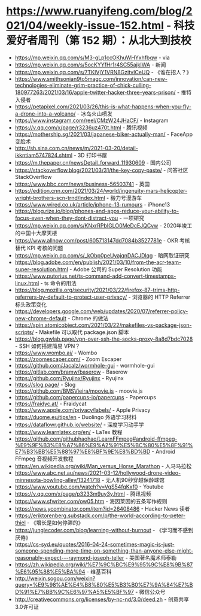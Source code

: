 # https://www.ruanyifeng.com/blog/2021/04/weekly-issue-152.html - 科技爱好者周刊（第 152 期）：从北大到技校

- https://mp.weixin.qq.com/s/M3-gLp1ccOKhuWHYxhfbqw - via
- https://mp.weixin.qq.com/s/5ocKYYfHr1r4SC55ajkIWA - 新闻
- https://mp.weixin.qq.com/s/7TKIVjY1VRN8GzitvICeUQ - 《谁在招人？》
- https://www.smithsonian9to5magc.com/innovation/can-new-technologies-eliminate-grim-practice-of-chick-culling-180977263/2021/03/16/apple-twitter-hacker-three-years-prison/ - 推特入侵者
- https://petapixel.com/2021/03/26/this-is-what-happens-when-you-fly-a-drone-into-a-volcano/ - 冰岛火山喷发
- https://www.instagram.com/reel/CMzW24JHaCF/ - Instagram
- https://v.qq.com/x/page/r3236uz470t.html - 腾讯视频
- https://mothership.sg/2021/03/japanese-biker-actually-man/ - FaceApp 变脸术
- http://sh.sina.com.cn/news/m/2021-03-20/detail-ikkntiam5747824.shtml - 3D 打印书屋
- https://m.thepaper.cn/newsDetail_forward_11930609 - 国内公司
- https://stackoverflow.blog/2021/03/31/the-key-copy-paste/ - 问答社区 StackOverflow
- https://www.bbc.com/news/business-56503741 - 英国
- https://edition.cnn.com/2021/03/24/world/ingenuity-mars-helicopter-wright-brothers-scn-trnd/index.html - 毅力号漫游车
- https://www.wired.co.uk/article/iphone-13-rumours - iPhone13
- https://blog.rize.io/blog/phones-and-apps-reduce-your-ability-to-focus-even-when-they-dont-distract-you - 一项研究
- https://mp.weixin.qq.com/s/KNxrRPbIGLO0MeDcEJQCvw - 2020年竣工的中国十大摩天楼
- https://www.allnow.com/post/605713147dd7084b3527781e - OKR 考核替代 KPI 考核的问题
- https://mp.weixin.qq.com/s/_kObp0peUyajqnDACJDlqg - 暗网取证研究
- https://blog.adobe.com/en/publish/2021/03/10/from-the-acr-team-super-resolution.html - Adobe 公司的 Super Resolution 功能
- https://www.putorius.net/ts-command-add-convert-timestamps-linux.html - ts 命令的用法
- https://blog.mozilla.org/security/2021/03/22/firefox-87-trims-http-referrers-by-default-to-protect-user-privacy/ - 浏览器的 HTTP Referrer 标头政策变化
- https://developers.google.com/web/updates/2020/07/referrer-policy-new-chrome-default - Chrome 的做法
- https://spin.atomicobject.com/2021/03/22/makefiles-vs-package-json-scripts/ - Makefile 可以取代 package.json 脚本
- https://blog.gwlab.page/vpn-over-ssh-the-socks-proxy-8a8d7bdc7028 - SSH 如何搭建简易 VPN？
- https://www.wombo.ai/ - Wombo
- https://zoomescaper.com/ - Zoom Escaper
- https://github.com/Jacalz/wormhole-gui - wormhole-gui
- https://gitlab.com/bramw/baserow - Baserow
- https://github.com/Ryujinx/Ryujinx - Ryujinx
- https://slog.page/ - Slog
- https://github.com/BMSVieira/moovie.js - moovie.js
- https://github.com/papercups-io/papercups - Papercups
- https://fraidyc.at/ - Fraidycat
- https://www.apple.com/privacy/labels/ - Apple Privacy
- https://duome.eu/tips/en - Duolingo 外语学习材料
- https://dataflowr.github.io/website/ - 深度学习动手学
- https://www.learnlatex.org/en/ - LaTex 教程
- https://github.com/githubhaohao/LearnFFmpeg#android-ffmpeg-%E9%9F%B3%E8%A7%86%E9%A2%91%E5%BC%80%E5%8F%91%E7%B3%BB%E5%88%97%E8%BF%9E%E8%BD%BD - Android FFmpeg 音视频开发教程
- https://en.wikipedia.org/wiki/Man_versus_Horse_Marathon - 人马马拉松
- https://www.abc.net.au/news/2021-03-12/hollywood-drone-video-minnesota-bowling-alley/13241718 - 无人机90秒穿越保龄球馆
- https://www.youtube.com/watch?v=VgS54fqKxf0 - Youtube
- https://v.qq.com/x/page/p3233m9uy3y.html - 腾讯视频
- https://www.sfwriter.com/ow05.htm - 海因莱因的五条写作规则
- https://news.ycombinator.com/item?id=26408486 - Hacker News 读者
- https://eriktorenberg.substack.com/p/the-world-according-to-peter-thiel - 《增长是如何停滞的》
- https://junglecoder.com/blog/learning-without-burnout - 《学习而不感到厌倦》
- https://cs-syd.eu/quotes/2016-04-24-sometimes-magic-is-just-someone-spending-more-time-on-something-than-anyone-else-might-reasonably-expect---raymond-joseph-teller - 美国著名魔术师泰勒
- https://zh.wikipedia.org/wiki/%E7%9C%BC%E9%95%9C%E8%9B%87%E6%95%88%E5%BA%94 - 维基百科
- http://weixin.sogou.com/weixin?query=%E9%98%AE%E4%B8%80%E5%B3%B0%E7%9A%84%E7%BD%91%E7%BB%9C%E6%97%A5%E5%BF%97 - 微信公众号
- http://creativecommons.org/licenses/by-nc-nd/3.0/deed.zh - 创意共享3.0许可证